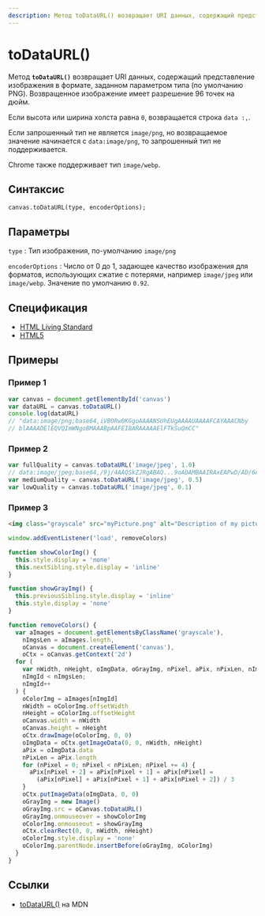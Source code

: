 ```yaml
---
description: Метод toDataURL() возвращает URI данных, содержащий представление изображения в формате, заданном параметром типа
---
```


# toDataURL()

Метод **`toDataURL()`** возвращает URI данных, содержащий представление изображения в формате, заданном параметром типа (по умолчанию PNG). Возвращенное изображение имеет разрешение 96 точек на дюйм.

Если высота или ширина холста равна `0`, возвращается строка `data :,`.

Если запрошенный тип не является `image/png`, но возвращаемое значение начинается с `data:image/png`, то запрошенный тип не поддерживается.

Chrome также поддерживает тип `image/webp`.

## Синтаксис

```
canvas.toDataURL(type, encoderOptions);
```

## Параметры

`type`
: Тип изображения, по-умолчанию `image/png`

`encoderOptions`
: Число от 0 до 1, задающее качество изображения для форматов, использующих сжатие с потерями, например `image/jpeg` или `image/webp`. Значение по умолчанию `0.92`.

## Спецификация

- [HTML Living Standard](https://html.spec.whatwg.org/multipage/canvas.html#dom-canvas-todataurl)
- [HTML5](https://www.w3.org/TR/html50/scripting-1.html#dom-canvas-todataurl)

## Примеры

### Пример 1

```js
var canvas = document.getElementById('canvas')
var dataURL = canvas.toDataURL()
console.log(dataURL)
// "data:image/png;base64,iVBORw0KGgoAAAANSUhEUgAAAAUAAAAFCAYAAACNby
// blAAAADElEQVQImWNgoBMAAABpAAFEI8ARAAAAAElFTkSuQmCC"
```

### Пример 2

```js
var fullQuality = canvas.toDataURL('image/jpeg', 1.0)
// data:image/jpeg;base64,/9j/4AAQSkZJRgABAQ...9oADAMBAAIRAxEAPwD/AD/6AP/Z"
var mediumQuality = canvas.toDataURL('image/jpeg', 0.5)
var lowQuality = canvas.toDataURL('image/jpeg', 0.1)
```

### Пример 3

```html
<img class="grayscale" src="myPicture.png" alt="Description of my picture" />
```

```js
window.addEventListener('load', removeColors)

function showColorImg() {
  this.style.display = 'none'
  this.nextSibling.style.display = 'inline'
}

function showGrayImg() {
  this.previousSibling.style.display = 'inline'
  this.style.display = 'none'
}

function removeColors() {
  var aImages = document.getElementsByClassName('grayscale'),
    nImgsLen = aImages.length,
    oCanvas = document.createElement('canvas'),
    oCtx = oCanvas.getContext('2d')
  for (
    var nWidth, nHeight, oImgData, oGrayImg, nPixel, aPix, nPixLen, nImgId = 0;
    nImgId < nImgsLen;
    nImgId++
  ) {
    oColorImg = aImages[nImgId]
    nWidth = oColorImg.offsetWidth
    nHeight = oColorImg.offsetHeight
    oCanvas.width = nWidth
    oCanvas.height = nHeight
    oCtx.drawImage(oColorImg, 0, 0)
    oImgData = oCtx.getImageData(0, 0, nWidth, nHeight)
    aPix = oImgData.data
    nPixLen = aPix.length
    for (nPixel = 0; nPixel < nPixLen; nPixel += 4) {
      aPix[nPixel + 2] = aPix[nPixel + 1] = aPix[nPixel] =
        (aPix[nPixel] + aPix[nPixel + 1] + aPix[nPixel + 2]) / 3
    }
    oCtx.putImageData(oImgData, 0, 0)
    oGrayImg = new Image()
    oGrayImg.src = oCanvas.toDataURL()
    oGrayImg.onmouseover = showColorImg
    oColorImg.onmouseout = showGrayImg
    oCtx.clearRect(0, 0, nWidth, nHeight)
    oColorImg.style.display = 'none'
    oColorImg.parentNode.insertBefore(oGrayImg, oColorImg)
  }
}
```

## Ссылки

- [toDataURL()](https://developer.mozilla.org/ru/docs/Web/API/HTMLCanvasElement/toDataURL) на MDN
